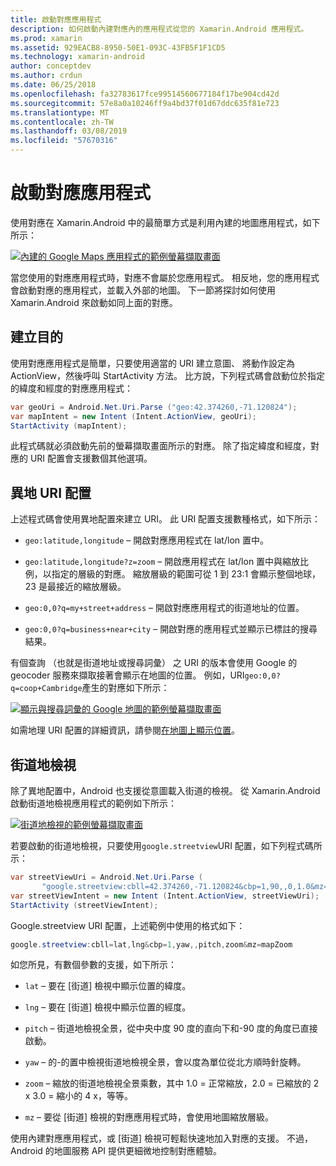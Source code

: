 ```yaml
---
title: 啟動對應應用程式
description: 如何啟動內建對應內的應用程式從您的 Xamarin.Android 應用程式。
ms.prod: xamarin
ms.assetid: 929EACB8-8950-50E1-093C-43FB5F1F1CD5
ms.technology: xamarin-android
author: conceptdev
ms.author: crdun
ms.date: 06/25/2018
ms.openlocfilehash: fa32783617fce99514560677184f17be904cd42d
ms.sourcegitcommit: 57e8a0a10246ff9a4bd37f01d67ddc635f81e723
ms.translationtype: MT
ms.contentlocale: zh-TW
ms.lasthandoff: 03/08/2019
ms.locfileid: "57670316"
---
```

# <a name="launching-the-maps-application"></a>啟動對應應用程式

使用對應在 Xamarin.Android 中的最簡單方式是利用內建的地圖應用程式，如下所示：

[![內建的 Google Maps 應用程式的範例螢幕擷取畫面](maps-application-images/01-mapsapplication.png)](maps-application-images/01-mapsapplication.png#lightbox)

當您使用的對應應用程式時，對應不會屬於您應用程式。 相反地，您的應用程式會啟動對應的應用程式，並載入外部的地圖。 下一節將探討如何使用 Xamarin.Android 來啟動如同上面的對應。


## <a name="creating-the-intent"></a>建立目的

使用對應應用程式是簡單，只要使用適當的 URI 建立意圖、 將動作設定為 ActionView，然後呼叫 StartActivity 方法。 比方說，下列程式碼會啟動位於指定的緯度和經度的對應應用程式：

```csharp
var geoUri = Android.Net.Uri.Parse ("geo:42.374260,-71.120824");
var mapIntent = new Intent (Intent.ActionView, geoUri);
StartActivity (mapIntent);
```

此程式碼就必須啟動先前的螢幕擷取畫面所示的對應。 除了指定緯度和經度，對應的 URI 配置會支援數個其他選項。


## <a name="geo-uri-scheme"></a>異地 URI 配置

上述程式碼會使用異地配置來建立 URI。 此 URI 配置支援數種格式，如下所示：

-   `geo:latitude,longitude` &ndash; 開啟對應應用程式在 lat/lon 置中。 

-   `geo:latitude,longitude?z=zoom` &ndash; 開啟應用程式在 lat/lon 置中與縮放比例，以指定的層級的對應。 縮放層級的範圍可從 1 到 23:1 會顯示整個地球，23 是最接近的縮放層級。

-   `geo:0,0?q=my+street+address` &ndash; 開啟對應應用程式的街道地址的位置。 

-   `geo:0,0?q=business+near+city` &ndash; 開啟對應的應用程式並顯示已標註的搜尋結果。 


有個查詢 （也就是街道地址或搜尋詞彙） 之 URI 的版本會使用 Google 的 geocoder 服務來擷取接著會顯示在地圖的位置。 例如，URI`geo:0,0?q=coop+Cambridge`產生的對應如下所示：

[![顯示與搜尋詞彙的 Google 地圖的範例螢幕擷取畫面](maps-application-images/02-mapsearch.png)](maps-application-images/02-mapsearch.png#lightbox)



如需地理 URI 配置的詳細資訊，請參閱[在地圖上顯示位置](https://developer.android.com/guide/components/intents-common.html#Maps)。


## <a name="street-view"></a>街道地檢視

除了異地配置中，Android 也支援從意圖載入街道的檢視。 從 Xamarin.Android 啟動街道地檢視應用程式的範例如下所示：

[![街道地檢視的範例螢幕擷取畫面](maps-application-images/03-streetview.png)](maps-application-images/03-streetview.png#lightbox)

若要啟動的街道地檢視，只要使用`google.streetview`URI 配置，如下列程式碼所示：

```csharp
var streetViewUri = Android.Net.Uri.Parse (
       "google.streetview:cbll=42.374260,-71.120824&cbp=1,90,,0,1.0&mz=20");  
var streetViewIntent = new Intent (Intent.ActionView, streetViewUri);  
StartActivity (streetViewIntent);
```

Google.streetview URI 配置，上述範例中使用的格式如下：

```csharp
google.streetview:cbll=lat,lng&cbp=1,yaw,,pitch,zoom&mz=mapZoom
```

如您所見，有數個參數的支援，如下所示：

-   `lat` &ndash; 要在 [街道] 檢視中顯示位置的緯度。

-   `lng` &ndash; 要在 [街道] 檢視中顯示位置的經度。

-   `pitch` &ndash; 街道地檢視全景，從中央中度 90 度的直向下和-90 度的角度已直接啟動。

-   `yaw` &ndash; 的-的置中檢視街道地檢視全景，會以度為單位從北方順時針旋轉。

-   `zoom` &ndash; 縮放的街道地檢視全景乘數，其中 1.0 = 正常縮放，2.0 = 已縮放的 2 x 3.0 = 縮小的 4 x，等等。

-   `mz` &ndash; 要從 [街道] 檢視的對應應用程式時，會使用地圖縮放層級。


使用內建對應應用程式，或 [街道] 檢視可輕鬆快速地加入對應的支援。 不過，Android 的地圖服務 API 提供更細微地控制對應體驗。
